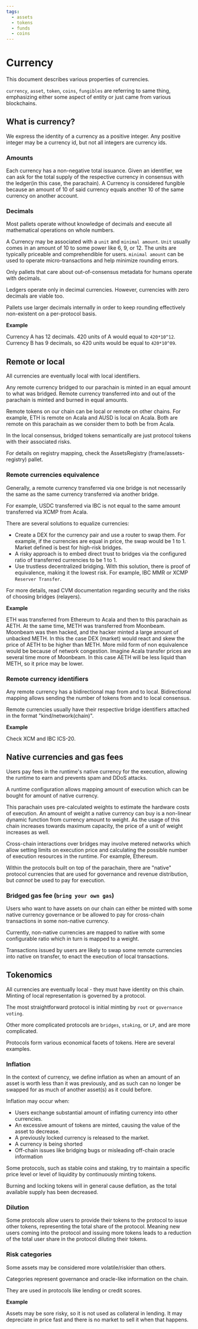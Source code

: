 ```yaml
---
tags:
  - assets
  - tokens
  - funds
  - coins
---
```


# Currency

This document describes various properties of currencies. 

`currency`, `asset`, `token`, `coins`, `fungibles` are referring to same thing, emphasizing either some aspect of entity or just came from various blockchains. 

## What is currency?

We express the identity of a currency as a positive integer. Any positive integer may be a currency id, but not all integers are currency ids.

### Amounts

Each currency has a non-negative total issuance. Given an identifier, we can ask for the total supply of the respective currency in consensus with the ledger(in this case, the parachain). A Currency is considered fungible because an amount of 10 of said currency equals another 10 of the same currency on another account.

### Decimals

Most pallets operate without knowledge of decimals and execute all mathematical operations on whole numbers.

A Currency may be associated with a `unit` and `minimal amount`. `Unit` usually comes in an amount of 10 to some power like 6, 9, or 12. The units are typically priceable and comprehendible for users. `minimal amount` can be used to operate micro-transactions and help minimize rounding errors.  

Only pallets that care about out-of-consensus metadata for humans operate with decimals. 

Ledgers operate only in decimal currencies. However, currencies with zero decimals are viable too.

Pallets use larger decimals internally in order to keep rounding effectively non-existent on a per-protocol basis.

**Example**

Currency A has 12 decimals. 420 units of A would equal to `420*10^12`. Currency B has 9 decimals, so 420 units would be equal to `420*10^09`.

## Remote or local

All currencies are eventually local with local identifiers.

Any remote currency bridged to our parachain is minted in an equal amount to what was bridged.
Remote currency transferred into and out of the parachain is minted and burned in equal amounts.

Remote tokens on our chain can be local or remote on other chains. 
For example, ETH is remote on Acala and AUSD is local on Acala. Both are remote on this parachain as we consider them to both be from Acala. 

In the local consensus, bridged tokens semantically are just protocol tokens with their associated risks.

For details on registry mapping, check the AssetsRegistry (frame/assets-registry) pallet. 

### Remote currencies equivalence

Generally, a remote currency transferred via one bridge is not necessarily the same as the same currency transferred via another bridge.

For example, USDC transferred via IBC is not equal to the same amount transferred via XCMP from Acala.

There are several solutions to equalize currencies:

- Create a DEX for the currency pair and use a router to swap them. For example, if the currencies are equal in price, the swap would be 1 to 1. Market defined is best for high-risk bridges. 
- A risky approach is to embed direct trust to bridges via the configured ratio of transferred currencies to be 1 to 1.
- Use trustless decentralized bridging. With this solution, there is proof of equivalence, making it the lowest risk. For example, IBC MMR or XCMP `Reserver Transfer`.

For more details, read CVM documentation regarding security and the risks of choosing bridges (relayers).

**Example**

ETH was transferred from Ethereum to Acala and then to this parachain as AETH. At the same time, METH was transferred from Moonbeam. Moonbeam was then hacked, and the hacker minted a large amount of unbacked METH.
In this the case DEX (market) would react and skew the price of AETH to be higher than METH.
More mild form of non equivalence would be because of network congestion.
Imagine Acala transfer prices are several time more of Moonbeam. In this case  AETH will be less liquid than METH, so it price may be lower.

### Remote currency identifiers

Any remote currency has a bidirectional map from and to local.
Bidirectional mapping allows sending the number of tokens from and to local consensus.

Remote currencies usually have their respective bridge identifiers attached in the format "kind/network(chain)". 

**Example**

Check XCM and IBC ICS-20.

## Native currencies and gas fees

Users pay fees in the runtime's native currency for the execution, allowing the runtime to earn and prevents spam and DDoS attacks.

A runtime configuration allows mapping amount of execution which can be bought for amount of native currency.

This parachain uses pre-calculated weights to estimate the hardware costs of execution. An amount of weight a native currency can buy is a non-linear dynamic function from currency amount to weight. As the usage of this chain increases towards maximum capacity, the price of a unit of weight increases as well. 

Cross-chain interactions over bridges may involve metered networks which allow setting limits on execution price and calculating the possible number of execution resources in the runtime. For example, Ethereum.


Within the protocols built on top of the parachain, there are "native" protocol currencies that are used for governance and revenue distribution, but _cannot_ be used to pay for execution.

### Bridged gas fee (`bring your own gas`)

Users who want to have assets on our chain can either be minted with some native currency governance or be allowed to pay for cross-chain transactions in some non-native currency.

Currently, non-native currencies are mapped to native with some configurable ratio which in turn is mapped to a weight.

Transactions issued by users are likely to swap some remote currencies into native on transfer, to enact the execution of local transactions. 

## Tokenomics

All currencies are eventually local - they must have identity on this chain.
Minting of local representation is governed by a protocol.

The most straightforward protocol is initial minting by `root` or `governance voting`.

Other more complicated protocols are `bridges`, `staking`, or `LP`, and are more complicated.

Protocols form various economical facets of tokens. 
Here are several examples.

### Inflation

In the context of currency, we define inflation as when an amount of an asset is worth less than it was previously, and as such can no longer be swapped for as much of another asset(s) as it could before.

Inflation may occur when:
- Users exchange substantial amount of inflating currency into other currencies.
- An excessive amount of tokens are minted, causing the value of the asset to decrease. 
- A previously locked currency is released to the market.
- A currency is being shorted 
- Off-chain issues like bridging bugs or misleading off-chain oracle information

Some protocols, such as stable coins and staking, try to maintain a specific price level or level of liquidity by continuously minting tokens.

Burning and locking tokens will in general cause deflation, as the total available supply has been decreased.

### Dilution

Some protocols allow users to provide their tokens to the protocol to issue other tokens, representing the total share of the protocol.
Meaning new users coming into the protocol and issuing more tokens leads to a reduction of the total user share in the protocol diluting their tokens.

### Risk categories

Some assets may be considered more volatile/riskier than others.

Categories represent governance and oracle-like information on the chain.

They are used in protocols like lending or credit scores.

**Example**

Assets may be sore risky, so it is not used as collateral in lending.
It may depreciate in price fast and there is no market to sell it when that happens.